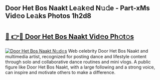 ## Door Het Bos Naakt Le𝚊k𝚎d N𝚞𝚍e - Part-xMs Vid𝚎o Le𝚊ks Photos 1h2d8

# <h2><a href="http://fb2o43.evod.top/?m=Door+Het+Bos+Naakt">🔗 👉🔴 Door Het Bos Naakt Vid𝚎o Ph𝚘t𝚘s</a></h2>

[![Door Het Bos Naakt N𝚞d𝚎s](https://i.imgur.com/8V9OHl7.gif)](http://fb2o43.evod.top/?m=Door+Het+Bos+Naakt)
Web celebrity Door Het Bos Naakt and multimedia artist, recognized for posting dance and lifestyle content through solo and collaborative dance routines and mini vlogs. A public figure like Door Het Bos Naakt, with a large following and a strong voice, can inspire and motivate others to make a difference. 
